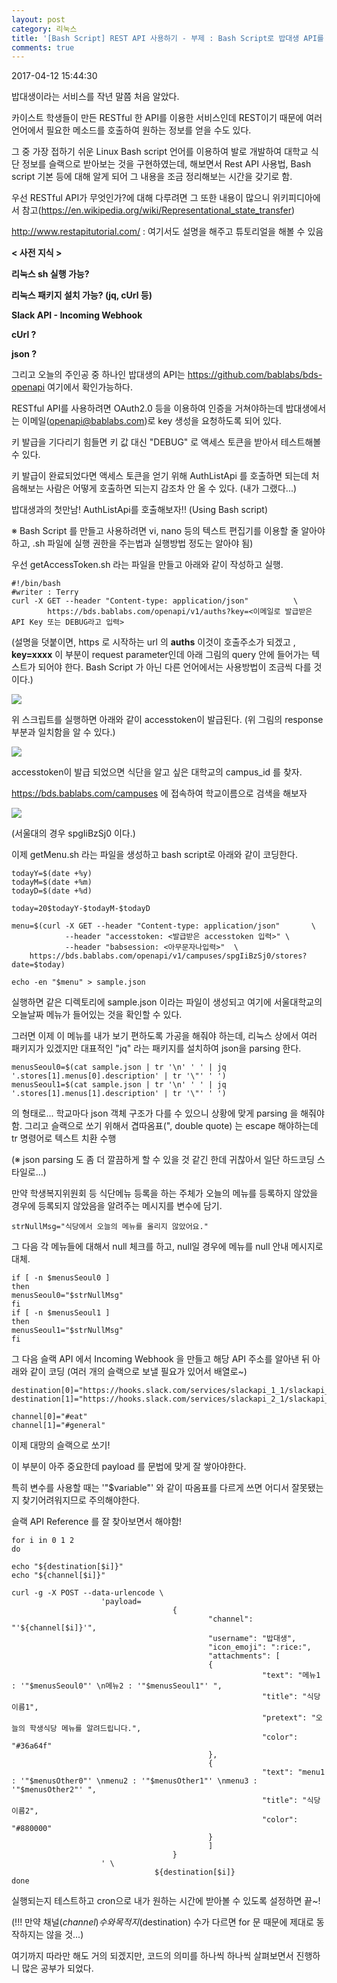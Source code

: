 ```yaml
---
layout: post
category: 리눅스
title: '[Bash Script] REST API 사용하기 - 부제 : Bash Script로 밥대생 API를 활용하여 Slack으로 알림받기'
comments: true
---
```


2017-04-12 15:44:30
  

밥대생이라는 서비스를 작년 말쯤 처음 알았다.

  

카이스트 학생들이 만든 RESTful 한 API를 이용한 서비스인데 REST이기 때문에 여러 언어에서 필요한 메소드를 호출하여 원하는 정보를
얻을 수도 있다.


그 중 가장 접하기 쉬운 Linux Bash script 언어를 이용하여 발로 개발하여 대학교 식단 정보를 슬랙으로 받아보는 것을
구현하였는데, 해보면서 Rest API 사용법, Bash script 기본 등에 대해 알게 되어 그 내용을 조금 정리해보는 시간을 갖기로
함.

  

우선 RESTful API가 무엇인가?에 대해 다루려면 그 또한 내용이 많으니 위키피디아에서
참고(https://en.wikipedia.org/wiki/Representational_state_transfer)

  

http://www.restapitutorial.com/ : 여기서도 설명을 해주고 튜토리얼을 해볼 수 있음

  

  

**< 사전 지식  >**

**리눅스  sh 실행 가능?**

**리눅스 패키지 설치 가능? (jq, cUrl 등)**

**Slack API - Incoming Webhook**

**cUrl ?**

**json ?**

  

  

그리고 오늘의 주인공 중 하나인 밥대생의 API는 https://github.com/bablabs/bds-openapi 여기에서
확인가능하다.
  

RESTful API를 사용하려면 OAuth2.0 등을 이용하여 인증을 거쳐야하는데 밥대생에서는
이메일(openapi@bablabs.com)로 key 생성을 요청하도록 되어 있다.
  

키 발급을 기다리기 힘들면 키 값 대신 "DEBUG" 로 액세스 토큰을 받아서 테스트해볼 수 있다.
  

키 발급이 완료되었다면 액세스 토큰을 얻기 위해 AuthListApi 를 호출하면 되는데 처음해보는 사람은 어떻게 호출하면 되는지 감조차 안
올 수 있다. (내가 그랬다...)


밥대생과의 첫만남! AuthListApi를 호출해보자!! (Using Bash script)


※ Bash Script 를 만들고 사용하려면 vi, nano 등의 텍스트 편집기를 이용할 줄 알아야하고, .sh 파일에 실행 권한을
주는법과 실행방법 정도는 알아야 됨)
  

우선 getAccessToken.sh 라는 파일을 만들고 아래와 같이 작성하고 실행.
  
    
```
#!/bin/bash
#writer : Terry
curl -X GET --header "Content-type: application/json"          \
        https://bds.bablabs.com/openapi/v1/auths?key=<이메일로 발급받은 API Key 또는 DEBUG라고 입력>
```

  

(설명을 덧붙이면, https 로 시작하는 url 의 **auths** 이것이 호출주소가 되겠고 , **key=xxxx** 이 부분이
request parameter인데 아래 그림의 query 안에 들어가는 텍스트가 되어야 한다. Bash Script 가 아닌 다른
언어에서는 사용방법이 조금씩 다를 것이다.)

  

![][link0]

  

  

위 스크립트를 실행하면 아래와 같이 accesstoken이 발급된다. (위 그림의 response 부분과 일치함을 알 수 있다.)

  

![][link1]

  

  

accesstoken이 발급 되었으면 식단을 알고 싶은 대학교의 campus_id 를 찾자.

  

https://bds.bablabs.com/campuses 에 접속하여 학교이름으로 검색을 해보자

  

![][link2]

  

(서울대의 경우 spgIiBzSj0 이다.)  


이제 getMenu.sh 라는 파일을 생성하고 bash script로 아래와 같이 코딩한다.

    
```    
todayY=$(date +%y)
todayM=$(date +%m)
todayD=$(date +%d)

today=20$todayY-$todayM-$todayD

menu=$(curl -X GET --header "Content-type: application/json"       \
            --header "accesstoken: <발급받은 accesstoken 입력>" \
            --header "babsession: <아무문자나입력>"  \
    https://bds.bablabs.com/openapi/v1/campuses/spgIiBzSj0/stores?date=$today)

echo -en "$menu" > sample.json
```
    
    

  

실행하면 같은 디렉토리에 sample.json 이라는 파일이 생성되고 여기에 서울대학교의 오늘날짜 메뉴가 들어있는 것을 확인할 수 있다.

  

그러면 이제 이 메뉴를 내가 보기 편하도록 가공을 해줘야 하는데, 리눅스 상에서 여러 패키지가 있겠지만 대표적인 "jq" 라는 패키지를
설치하여 json을 parsing 한다.

    
```
menusSeoul0=$(cat sample.json | tr '\n' ' ' | jq '.stores[1].menus[0].description' | tr '\"' ' ')
menusSeoul1=$(cat sample.json | tr '\n' ' ' | jq '.stores[1].menus[1].description' | tr '\"' ' ')
```
  

의 형태로... 학교마다 json 객체 구조가 다를 수 있으니 상황에 맞게 parsing 을 해줘야함. 그리고 슬랙으로 쏘기 위해서
겹따옴표(", double quote) 는 escape 해야하는데 tr 명령어로 텍스트 치환 수행

  

(※ json parsing 도 좀 더 깔끔하게 할 수 있을 것 같긴 한데 귀찮아서 일단 하드코딩 스타일로...)

  

만약 학생복지위원회 등 식단메뉴 등록을 하는 주체가 오늘의 메뉴를 등록하지 않았을 경우에 등록되지 않았음을 알려주는 메시지를 변수에 담기.

    
```
strNullMsg="식당에서 오늘의 메뉴를 올리지 않았어요."
```    

  

그 다음 각 메뉴들에 대해서 null 체크를 하고, null일 경우에 메뉴를 null 안내 메시지로 대체.

    
```
if [ -n $menusSeoul0 ]
then
menusSeoul0="$strNullMsg"
fi
if [ -n $menusSeoul1 ]
then
menusSeoul1="$strNullMsg"
fi
``` 

  

그 다음 슬랙 API 에서 Incoming Webhook 을 만들고 해당 API 주소를 알아낸 뒤 아래와 같이 코딩 (여러 개의 슬랙으로
보낼 필요가 있어서 배열로~)

    
```
destination[0]="https://hooks.slack.com/services/slackapi_1_1/slackapi_1_2/slackapi_1_3"
destination[1]="https://hooks.slack.com/services/slackapi_2_1/slackapi_2_2/slackapi_2_3"  

channel[0]="#eat"
channel[1]="#general"
```
    

이제 대망의 슬랙으로 쏘기!

  

이 부분이 아주 중요한데 payload 를 문법에 맞게 잘 쌓아야한다.

특히 변수를 사용할 때는 '"$variable"'  와 같이 따옴표를 다르게 쓰면 어디서 잘못됐는지 찾기어려워지므로 주의해야한다.

슬랙 API Reference 를 잘 찾아보면서 해야함!

  

  

  

    
```
for i in 0 1 2
do

echo "${destination[$i]}"
echo "${channel[$i]}"

curl -g -X POST --data-urlencode \
                    'payload=
                                    {
                                            "channel": "'${channel[$i]}'",
                                            "username": "밥대생",
                                            "icon_emoji": ":rice:",
                                            "attachments": [
                                            {
                                                        "text": "메뉴1 : '"$menusSeoul0"' \n메뉴2 : '"$menusSeoul1"' ",
                                                        "title": "식당이름1",
                                                        "pretext": "오늘의 학생식당 메뉴를 알려드립니다.",
                                                        "color": "#36a64f"
                                            },
                                            {
                                                        "text": "menu1 : '"$menusOther0"' \nmenu2 : '"$menusOther1"' \nmenu3 : '"$menusOther2"' ",
                                                        "title": "식당이름2",
                                                        "color": "#880000"
                                            }
                                            ]
                                    }
                    ' \
                                ${destination[$i]}
done
```

  

실행되는지 테스트하고 cron으로 내가 원하는 시간에 받아볼 수 있도록 설정하면 끝~!

(!!! 만약 채널($channel) 수와 목적지($destination) 수가 다르면 for 문 때문에 제대로 동작하지는 않을 것...)

여기까지 따라만 해도 거의 되겠지만, 코드의 의미를 하나씩 하나씩 살펴보면서 진행하니 많은 공부가 되었다.



[link0]:https://t1.daumcdn.net/cfile/tistory/2141BD3458EDCC1C17
[link1]:https://t1.daumcdn.net/cfile/tistory/25757A3558EDC18A30
[link2]:https://t1.daumcdn.net/cfile/tistory/2620CC3458EDC3B21A
